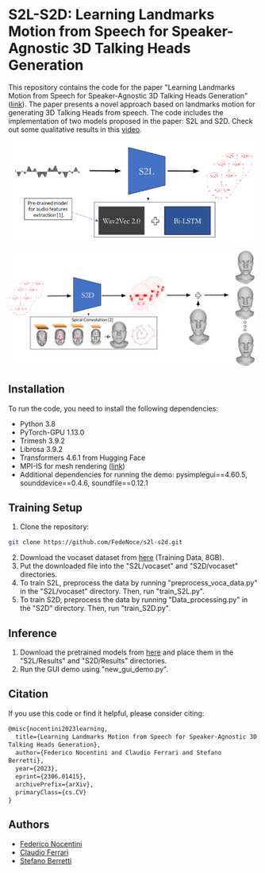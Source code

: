 # S2L-S2D: Learning Landmarks Motion from Speech for Speaker-Agnostic 3D Talking Heads Generation

This repository contains the code for the paper "Learning Landmarks Motion from Speech for Speaker-Agnostic 3D Talking Heads Generation" ([link](https://arxiv.org/abs/2306.01415)). The paper presents a novel approach based on landmarks motion for generating 3D Talking Heads from speech. The code includes the implementation of two models proposed in the paper: S2L and S2D.
Check out some qualitative results in this [video](https://drive.google.com/file/d/1lnaScxczQchyew0La6LWkST92XEKvigz/view?usp=sharing).

<p align="center">
  <img src="https://github.com/FedeNoce/s2l-s2d/blob/main/images/s2l.png"/>
</p>
<p align="center">
  <img src="https://github.com/FedeNoce/s2l-s2d/blob/main/images/s2d.png"/>
</p>


## Installation
To run the code, you need to install the following dependencies:
- Python 3.8
- PyTorch-GPU 1.13.0
- Trimesh 3.9.2
- Librosa 3.9.2
- Transformers 4.6.1 from Hugging Face
- MPI-IS for mesh rendering ([link](https://github.com/MPI-IS/mesh))
- Additional dependencies for running the demo: pysimplegui==4.60.5, sounddevice==0.4.6, soundfile==0.12.1

## Training Setup
1. Clone the repository:
```sh
git clone https://github.com/FedeNoce/s2l-s2d.git
```
2. Download the vocaset dataset from [here](https://voca.is.tue.mpg.de/download.php) (Training Data, 8GB).
3. Put the downloaded file into the "S2L/vocaset" and "S2D/vocaset" directories.
4. To train S2L, preprocess the data by running "preprocess_voca_data.py" in the "S2L/vocaset" directory. Then, run "train_S2L.py".
5. To train S2D, preprocess the data by running "Data_processing.py" in the "S2D" directory. Then, run "train_S2D.py".

## Inference
1. Download the pretrained models from [here](https://drive.google.com/drive/folders/1h0l8cMUh_7GVedJykYH8zSEqNhj3BVeJ?usp=sharing) and place them in the "S2L/Results" and "S2D/Results" directories.
2. Run the GUI demo using "new_gui_demo.py".

## Citation

If you use this code or find it helpful, please consider citing:

```
@misc{nocentini2023learning,
  title={Learning Landmarks Motion from Speech for Speaker-Agnostic 3D Talking Heads Generation},
  author={Federico Nocentini and Claudio Ferrari and Stefano Berretti},
  year={2023},
  eprint={2306.01415},
  archivePrefix={arXiv},
  primaryClass={cs.CV}
}
```
## Authors
- [Federico Nocentini](https://scholar.google.com/citations?user=EpQCpoUAAAAJ&hl=en)
- [Claudio Ferrari](https://scholar.google.com/citations?user=aael17YAAAAJ&hl=en)
- [Stefano Berretti](https://scholar.google.com/citations?user=3GPTAGQAAAAJ&hl=en)
